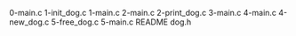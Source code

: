 0-main.c 1-init_dog.c 1-main.c 2-main.c 2-print_dog.c 3-main.c 4-main.c 4-new_dog.c 5-free_dog.c 5-main.c README dog.h
